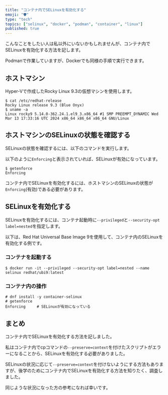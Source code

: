 ```yaml
---
title: "コンテナ内でSELinuxを有効化する"
emoji: "🛡️"
type: "tech"
topics: ["selinux", "docker", "podman", "container", "linux"]
published: true
---
```


こんなことをしたい人は私以外にいないかもしれませんが、コンテナ内でSELinuxを有効化する方法を記します。

Podmanで作業していますが、Dockerでも同様の手順で実行できます。

## ホストマシン

Hyper-Vで作成したRocky Linux 9.3の仮想マシンを使用します。

```console
$ cat /etc/redhat-release
Rocky Linux release 9.3 (Blue Onyx)
$ uname -a
Linux rocky9 5.14.0-362.24.1.el9_3.x86_64 #1 SMP PREEMPT_DYNAMIC Wed Mar 13 17:33:16 UTC 2024 x86_64 x86_64 x86_64 GNU/Linux
```

## ホストマシンのSELinuxの状態を確認する

SELinuxの状態を確認するには、以下のコマンドを実行します。

以下のように`Enforcing`と表示されていれば、SELinuxが有効になっています。

```console
$ getenforce
Enforcing
```

コンテナ内でSELinuxを有効化するには、ホストマシンのSELinuxの状態が`Enforcing`(有効)である必要があります。

## SELinuxを有効化する

SELinuxを有効化するには、コンテナ起動時に`--privileged`と`--security-opt label=nested`を指定します。

以下は、Red Hat Universal Base Image 9を使用して、コンテナ内のSELinuxを有効化する例です。

### コンテナを起動する

```console
$ docker run -it --privileged --security-opt label=nested --name selinux redhat/ubi9:latest
```

### コンテナ内の操作

```console
# dnf install -y container-selinux
# getenforce
Enforcing     # SELinuxが有効になっている
```

## まとめ

コンテナ内でSELinuxを有効化する方法を記しました。

私はコンテナ内でcpコマンドの`--preserve=context`を付けたスクリプトがエラーになることから、SELinuxを有効化する必要がありました。

SELinuxの状況に応じて`--preserve=context`を付けないようにする方法もありますが、後学のためにコンテナ内でSELinuxを有効化する方法を知りたく、調査しました。

同じような状況になった方の参考になれば幸いです。

